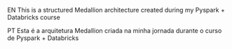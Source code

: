 EN
This is a structured Medallion architecture created during my Pyspark + Databricks course

PT
Esta é a arquitetura Medallion criada na minha jornada durante o curso de Pyspark + Databricks
